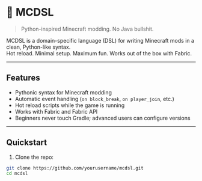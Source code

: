# 🐍 MCDSL

> Python-inspired Minecraft modding. No Java bullshit.

MCDSL is a domain-specific language (DSL) for writing Minecraft mods in a clean, Python-like syntax.  
Hot reload. Minimal setup. Maximum fun. Works out of the box with Fabric.

---

## Features

- Pythonic syntax for Minecraft modding  
- Automatic event handling (`on block_break`, `on player_join`, etc.)  
- Hot reload scripts while the game is running  
- Works with Fabric and Fabric API  
- Beginners never touch Gradle; advanced users can configure versions  

---

## Quickstart

1. Clone the repo:
```bash
git clone https://github.com/yourusername/mcdsl.git
cd mcdsl
